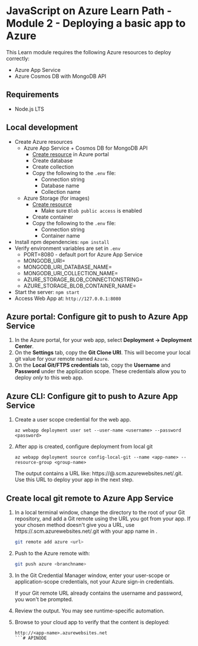 # JavaScript on Azure Learn Path - Module 2 - Deploying a basic app to Azure

This Learn module requires the following Azure resources to deploy correctly:

* Azure App Service
* Azure Cosmos DB with MongoDB API

## Requirements

- Node.js LTS

## Local development

- Create Azure resources
    - Azure App Service  + Cosmos DB for MongoDB API
        - [Create resource](https://ms.portal.azure.com/#create/Microsoft.AppServiceWebAppDatabaseV3) in Azure portal
        - Create database
        - Create collection
        - Copy the following to the `.env` file:
            - Connection string
            - Database name
            - Collection name
    - Azure Storage (for images)
        - [Create resource](https://ms.portal.azure.com/#create/Microsoft.StorageAccount)
            - Make sure `Blob public access` is enabled
        - Create container
        - Copy the following to the `.env` file:
            - Connection string
            - Container name
- Install npm dependencies: `npm install`
- Verify environment variables are set in `.env`
    - PORT=8080 - default port for Azure App Service
    - MONGODB_URI=
    - MONGODB_URI_DATABASE_NAME=
    - MONGODB_URI_COLLECTION_NAME=
    - AZURE_STORAGE_BLOB_CONNECTIONSTRING=
    - AZURE_STORAGE_BLOB_CONTAINER_NAME=
- Start the server: `npm start`
- Access Web App at: `http://127.0.0.1:8080`

## Azure portal: Configure git to push to Azure App Service

1. In the Azure portal, for your web app, select **Deployment -> Deployment Center**.
1. On the **Settings** tab, copy the **Git Clone URI**. This will become your local git value for your remote named `Azure`.
1. On the **Local Git/FTPS credentials** tab, copy the **Username** and **Password** under the application scope. These credentials allow you to deploy _only_ to this web app.  

## Azure CLI: Configure git to push to Azure App Service

1. Create a user scope credential for the web app.

    ```azurecli
    az webapp deployment user set --user-name <username> --password <password>
    ```

1. After app is created, configure deployment from local git

    ```azurecli
    az webapp deployment source config-local-git --name <app-name> --resource-group <group-name>
    ```

    The output contains a URL like: https://<deployment-username>@<app-name>.scm.azurewebsites.net/<app-name>.git. Use this URL to deploy your app in the next step.

## Create local git remote to Azure App Service

1. In a local terminal window, change the directory to the root of your Git repository, and add a Git remote using the URL you got from your app. If your chosen method doesn't give you a URL, use https://<app-name>.scm.azurewebsites.net/<app-name>.git with your app name in <app-name>.

    ```bash
    git remote add azure <url>
    ```

1. Push to the Azure remote with:

    ```bash
    git push azure <branchname>
    ```

1. In the Git Credential Manager window, enter your user-scope or application-scope credentials, not your Azure sign-in credentials.

    If your Git remote URL already contains the username and password, you won't be prompted.

1. Review the output. You may see runtime-specific automation.

1. Browse to your cloud app to verify that the content is deployed:

    ```http
    http://<app-name>.azurewebsites.net
    ```#   A P I N O D E  
 